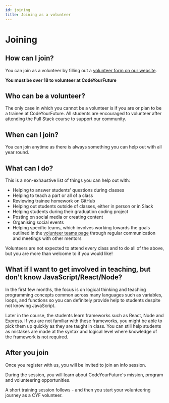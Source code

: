 ```yaml
---
id: joining
title: Joining as a volunteer
---
```


# Joining

## How can I join?

You can join as a volunteer by filling out a [volunteer form on our website](https://codeyourfuture.io/volunteers/).

**You must be over 18 to volunteer at CodeYourFuture**

## Who can be a volunteer?

The only case in which you cannot be a volunteer is if you are or plan to be a trainee at CodeYourFuture. All students are encouraged to volunteer after attending the Full Stack course to support our community.

## When can I join?

You can join anytime as there is always something you can help out with all year round.

## What can I do?

This is a non-exhaustive list of things you can help out with:

- Helping to answer students' questions during classes
- Helping to teach a part or all of a class
- Reviewing trainee homework on GitHub
- Helping out students outside of classes, either in person or in Slack
- Helping students during their graduation coding project
- Posting on social media or creating content
- Organising social events
- Helping specific teams, which involves working towards the goals outlined in the [volunteer teams page](https://github.com/CodeYourFuture/DocsV2/tree/e9aebc0f2d97ba4e65a510fcf287c1d11f6ee70d/organisation/volunteers/teams.md) through regular communication and meetings with other mentors

Volunteers are not expected to attend every class and to do all of the above, but you are more than welcome to if you would like!

## What if I want to get involved in teaching, but don't know JavaScript/React/Node?

In the first few months, the focus is on logical thinking and teaching programming concepts common across many languages such as variables, loops, and functions so you can definitely provide help to students despite not knowing JavaScript.

Later in the course, the students learn frameworks such as React, Node and Express. If you are not familiar with these frameworks, you might be able to pick them up quickly as they are taught in class. You can still help students as mistakes are made at the syntax and logical level where knowledge of the framework is not required.

## After you join

Once you register with us, you will be invited to join an info session.

During the session, you will learn about CodeYourFuture's mission, program and volunteering opportunities.

A short training session follows - and then you start your volunteering journey as a CYF volunteer.
